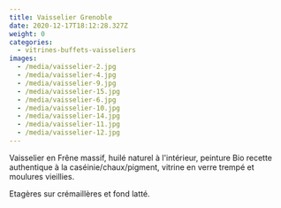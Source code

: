 ```yaml
---
title: Vaisselier Grenoble
date: 2020-12-17T18:12:28.327Z
weight: 0
categories:
  - vitrines-buffets-vaisseliers
images:
  - /media/vaisselier-2.jpg
  - /media/vaisselier-4.jpg
  - /media/vaisselier-9.jpg
  - /media/vaisselier-15.jpg
  - /media/vaisselier-6.jpg
  - /media/vaisselier-10.jpg
  - /media/vaisselier-14.jpg
  - /media/vaisselier-11.jpg
  - /media/vaisselier-12.jpg
---
```

Vaisselier en Frêne massif, huilé naturel à l'intérieur, peinture Bio recette authentique à la caséinie/chaux/pigment, vitrine en verre  trempé et moulures vieillies.

Etagères sur crémaillères et fond latté.